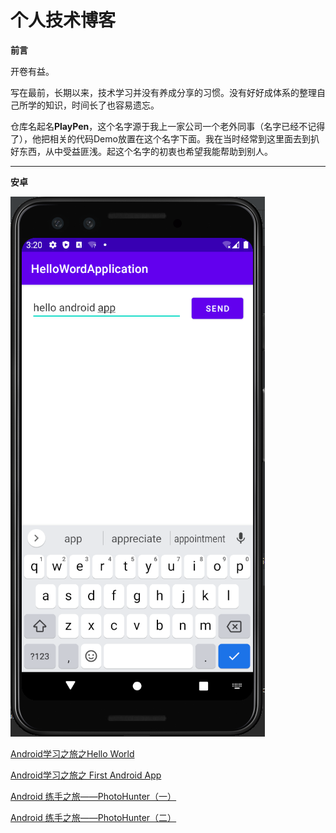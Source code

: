 # 个人技术博客

**前言**

开卷有益。

写在最前，长期以来，技术学习并没有养成分享的习惯。没有好好成体系的整理自己所学的知识，时间长了也容易遗忘。

仓库名起名**PlayPen**，这个名字源于我上一家公司一个老外同事（名字已经不记得了），他把相关的代码Demo放置在这个名字下面。我在当时经常到这里面去到扒好东西，从中受益匪浅。起这个名字的初衷也希望我能帮助到别人。

------

**安卓**

![](https://github.com/soapgu/PlayPen/blob/main/images/1/1.png)



[Android学习之旅之Hello World](https://github.com/soapgu/PlayPen/issues/1)

[Android学习之旅之 First Android App](https://github.com/soapgu/PlayPen/issues/2)

[Android 练手之旅——PhotoHunter（一）](https://github.com/soapgu/PlayPen/issues/3)

[Android 练手之旅——PhotoHunter（二）](https://github.com/soapgu/PlayPen/issues/4)

